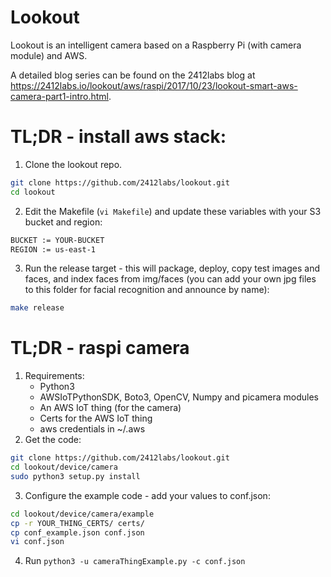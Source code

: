 # Lookout

Lookout is an intelligent camera based on a Raspberry Pi (with camera module) and AWS.

A detailed blog series can be found on the 2412labs blog at https://2412labs.io/lookout/aws/raspi/2017/10/23/lookout-smart-aws-camera-part1-intro.html.

# TL;DR - install aws stack:

1.  Clone the lookout repo.
```bash
git clone https://github.com/2412labs/lookout.git
cd lookout
```
2.  Edit the Makefile (`vi Makefile`) and update these variables with your S3 bucket and region:
```bash
BUCKET := YOUR-BUCKET
REGION := us-east-1
```
3.  Run the release target - this will package, deploy, copy test images and faces, and index faces from img/faces (you can add your own jpg files to this folder for facial recognition and announce by name):
```bash
make release
```

# TL;DR - raspi camera

1.  Requirements:
    * Python3
    * AWSIoTPythonSDK, Boto3, OpenCV, Numpy and picamera modules
    * An AWS IoT thing (for the camera)
    * Certs for the AWS IoT thing
    * aws credentials in ~/.aws
2.  Get the code:
```bash
git clone https://github.com/2412labs/lookout.git
cd lookout/device/camera
sudo python3 setup.py install
```
3.  Configure the example code - add your values to conf.json:
```bash
cd lookout/device/camera/example
cp -r YOUR_THING_CERTS/ certs/
cp conf_example.json conf.json
vi conf.json
```
4.  Run `python3 -u cameraThingExample.py -c conf.json`


